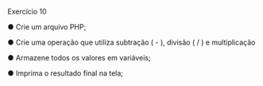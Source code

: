 Exercício 10

● Crie um arquivo PHP;

● Crie uma operação que utiliza subtração ( - ), divisão ( / ) e multiplicação

● Armazene todos os valores em variáveis;

● Imprima o resultado final na tela;